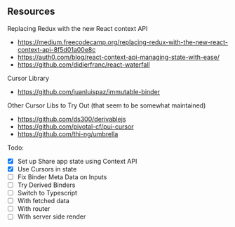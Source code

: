 
## Resources

Replacing Redux with the new React context API
- https://medium.freecodecamp.org/replacing-redux-with-the-new-react-context-api-8f5d01a00e8c
- https://auth0.com/blog/react-context-api-managing-state-with-ease/
- https://github.com/didierfranc/react-waterfall


Cursor Library
- https://github.com/juanluispaz/immutable-binder


Other Cursor Libs to Try Out (that seem to be somewhat maintained)
- https://github.com/ds300/derivablejs
- https://github.com/pivotal-cf/pui-cursor
- https://github.com/thi-ng/umbrella


Todo:
- [x] Set up Share app state using Context API
- [x] Use Cursors in state
- [ ] Fix Binder Meta Data on Inputs
- [ ] Try Derived Binders
- [ ] Switch to Typescript
- [ ] With fetched data
- [ ] With router
- [ ] With server side render
